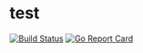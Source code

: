 # test

[![Build Status](https://travis-ci.com/linuxxiaoyu/test.svg?branch=master)](https://travis-ci.com/linuxxiaoyu/test)
[![Go Report Card](https://goreportcard.com/badge/github.com/linuxxiaoyu/test)](https://goreportcard.com/report/github.com/linuxxiaoyu/test)
